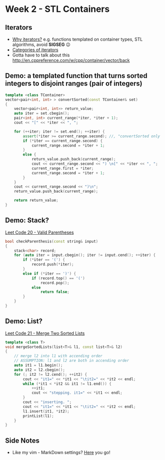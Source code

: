 # Week 2 - STL Containers

## Iterators
* [Why iterators?](https://stackoverflow.com/questions/131241/why-use-iterators-instead-of-array-indices) e.g. functions templated on container types, STL algorithms, avoid **SIGSEG** 😉 
* [Categories of iterators](http://www.cplusplus.com/reference/iterator/)
* Gotta have to talk about this http://en.cppreference.com/w/cpp/container/vector/back

## Demo: a templated function that turns sorted integers to disjoint ranges (pair of integers)
```cpp
template <class TContainer>
vector<pair<int, int> > convertSorted(const TContainer& set)
{
    vector<pair<int, int>> return_value;
    auto iter = set.cbegin();
    pair<int, int> current_range(*iter, *iter + 1);
    cout << "[" << *iter << ", ";

    for (++iter; iter != set.end(); ++iter) {
        assert(*iter >= current_range.second); //, "convertSorted only works with sorted data. ");
        if (*iter == current_range.second) {
            current_range.second = *iter + 1;
        }
        else {
            return_value.push_back(current_range);
            cout << current_range.second << ") \n[" << *iter << ", ";
            current_range.first = *iter;
            current_range.second = *iter + 1;
        }
    }
    cout << current_range.second << ")\n";
    return_value.push_back(current_range);

    return return_value;
}
```

## Demo: Stack?
[Leet Code 20 - Valid Parentheses](https://leetcode.com/problems/valid-parentheses/description/)
```cpp
bool checkParenthesis(const string& input)
{
    stack<char> record;
    for (auto iter = input.cbegin(); iter != input.cend(); ++iter) {
        if (*iter == '(') {
            record.push(*iter);
        }
        else if (*iter == ')') {
            if (record.top() == '(')
                record.pop();
            else
                return false;
        }
    }
}
```

## Demo: List?
[Leet Code 21 - Merge Two Sorted Lists](https://leetcode.com/problems/merge-two-sorted-lists/description/)
```cpp
template <class T>
void mergeSortedLists(list<T>& l1, const list<T>& l2)
{
    // merge l2 into l1 with accending order
    // ASSUMPTION: l1 and l2 are both in accending order
    auto it1 = l1.begin();
    auto it2 = l2.cbegin();
    for (; it2 != l2.cend(); ++it2) {
        cout << "it1=" << *it1 << "\tit2=" << *it2 << endl;
        while (*it1 < *it2 && it1 != l1.end()) {
            ++it1;
            cout << "stepping. it1=" << *it1 << endl;
        }
        cout << "inserting. ";
        cout << "it1=" << *it1 << "\tit2=" << *it2 << endl;
        l1.insert(it1, *it2);
        printList(l1);
    }
}
```

## Side Notes
* Like my vim - MarkDown settings? [Here](https://github.com/suan/vim-instant-markdown) you go!
